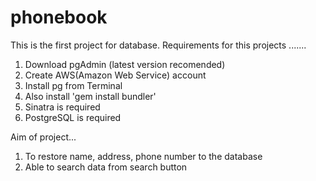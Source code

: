 # phonebook
This is the first project for database. 
Requirements for this projects .......
1. Download pgAdmin (latest version recomended)
2. Create AWS(Amazon Web Service) account
3. Install pg from Terminal
4. Also install 'gem install bundler'
5. Sinatra is required
6. PostgreSQL is required

Aim of project...
1. To restore name, address, phone number to the database
2. Able to search data from search button